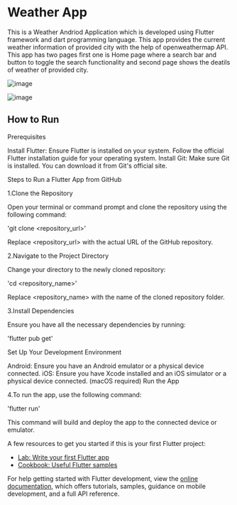 # Weather App 

This is a Weather Andriod Application which is developed using Flutter framework and dart programming language. This app provides the current weather information of provided city with the help of openweathermap API.
This app has two pages first one is Home page where a search bar and button to toggle the search functionality and second page shows the deatils of weather of provided city.


![image](https://github.com/krraushan98/Flutter-Weather-App/assets/106869444/bf87731b-eab5-4454-adec-9434609fb766)   

![image](https://github.com/krraushan98/Flutter-Weather-App/assets/106869444/afa1a5c3-42db-4bd9-a905-31cd4046473e) 


## How to Run 
Prerequisites

Install Flutter: Ensure Flutter is installed on your system. Follow the official Flutter installation guide for your operating system.
Install Git: Make sure Git is installed. You can download it from Git's official site.

Steps to Run a Flutter App from GitHub

1.Clone the Repository

  Open your terminal or command prompt and clone the repository using the following command:

  'git clone <repository_url>'

  Replace <repository_url> with the actual URL of the GitHub repository.

2.Navigate to the Project Directory

  Change your directory to the newly cloned repository:

  'cd <repository_name>'

  Replace <repository_name> with the name of the cloned repository folder.

3.Install Dependencies

  Ensure you have all the necessary dependencies by running:

  'flutter pub get'

  Set Up Your Development Environment

  Android: Ensure you have an Android emulator or a physical device connected.
  iOS: Ensure you have Xcode installed and an iOS simulator or a physical device connected. (macOS required)
  Run the App

4.To run the app, use the following command:

  'flutter run'

  This command will build and deploy the app to the connected device or emulator.


A few resources to get you started if this is your first Flutter project:

- [Lab: Write your first Flutter app](https://docs.flutter.dev/get-started/codelab)
- [Cookbook: Useful Flutter samples](https://docs.flutter.dev/cookbook)

For help getting started with Flutter development, view the
[online documentation](https://docs.flutter.dev/), which offers tutorials,
samples, guidance on mobile development, and a full API reference.
